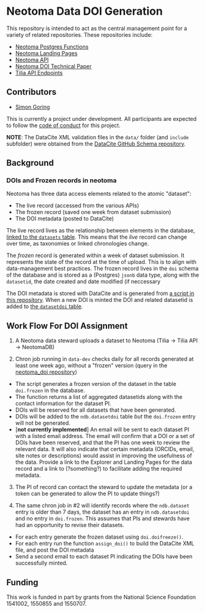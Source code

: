 # Neotoma Data DOI Generation

This repository is intended to act as the central management point for a variety of related repositories.  These repositories include:

*   [Neotoma Postgres Functions](https://github.com/neotomadb/Neotoma_SQL)
*   [Neotoma Landing Pages](https://github.com/NeotomaDB/ndbLandingPage)
*   [Neotoma API](https://github.com/NeotomaDB/api_nodetest)
*   [Neotoma DOI Technical Paper](https://github.com/NeotomaDB/AssignDOIs)
*   [Tilia API Endpoints](https://github.com/NeotomaDB/tilia_api)

## Contributors

*   [Simon Goring](http://goring.org)

This is currently a project under development.  All participants are expected to follow the [code of conduct](https://github.com/NeotomaDB/neotoma_doi/blob/master/code_of_conduct.md) for this project.

**NOTE**: The DataCite XML validation files in the `data/` folder (and `include` subfolder) were obtained from the [DataCite GitHub Schema repository](https://github.com/datacite/schema/tree/master/source/meta/kernel-4).

## Background

### DOIs and Frozen records in neotoma

Neotoma has three data access elements related to the atomic "dataset":
  * The live record (accessed from the various APIs)
  * The frozen record (saved one week from dataset submission)
  * The DOI metadata (posted to DataCite)

The live record lives as the relationship between elements in the database, [linked to the `datasets` table](http://open.neotomadb.org/dbschema/tables/datasets.html#Relationships).  This means that the *live* record can change over time, as taxonomies or linked chronologies change.

The *frozen* record is generated within a week of dataset submission.  It represents the state of the record at the time of upload.  This is to align with data-management best practices.  The frozen record lives in the `doi` schema of the database and is stored as a (Postgres) `jsonb` data type, along with the `datasetid`, the date created and date modified (if neccessary

The DOI metadata is stored with DataCite and is generated from [a script in this repository](https://github.com/NeotomaDB/neotoma_doi/blob/master/R/assign_doi.R).  When a new DOI is minted the DOI and related datasetid is added to [the `datasetdoi` table](http://open.neotomadb.org/dbschema/tables/datasetdoi.html).

## Work Flow For DOI Assignment

1.  A Neotoma data steward uploads a dataset to Neotoma (Tilia -> Tilia API -> NeotomaDB)

2.  Chron job running in `data-dev` checks daily for all records generated at least one week ago, without a "frozen" version (query in the [neotoma_doi repository](https://github.com/NeotomaDB/neotoma_doi/blob/master/sql/generatingFrozen.sql))
*   The script generates a frozen version of the dataset in the table `doi.frozen` in the database.
*   The function returns a list of aggregated datasetids along with the contact information for the dataset PI.
*   DOIs will be reserved for all datasets that have been generated.
*   DOIs will be added to the `ndb.datasetdoi` table *but* the `doi.frozen` entry will not be generated.
*   [**not currently implemented**] An email will be sent to each dataset PI with a listed email address.  The email will confirm that a DOI or a set of DOIs have been reserved, and that the PI has one week to review the relevant data.  It will also indicate that certain metadata (ORCIDs, email, site notes or descriptions) would assist in improving the usefulness of the data.  Provide a link to the Explorer and Landing Pages for the data record and a link to (?something?) to facilitate adding the required metadata.

3.  The PI of record can contact the steward to update the metadata (or a token can be generated to allow the PI to update things?)

4.  The same chron job in #2 will identify records where the `ndb.dataset` entry is older than 7 days, the dataset has an entry in `ndb.datasetdoi` and no entry in `doi.frozen`.  This assumes that PIs and stewards have had an opportunity to revise their datasets.
*   For each entry generate the frozen dataset using `doi.doifreeze()`.
*   For each entry run the function `assign_doi()` to build the DataCite XML file, and post the DOI metadata
*   Send a second email to each dataset PI indicating the DOIs have been successfully minted.

## Funding

This work is funded in part by grants from the National Science Foundation 1541002, 1550855 and 1550707.
